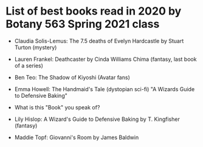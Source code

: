 # List of best books read in 2020 by Botany 563 Spring 2021 class

- Claudia Solis-Lemus: The 7.5 deaths of Evelyn Hardcastle by Stuart Turton (mystery)

- Lauren Frankel: Deathcaster by Cinda Williams Chima (fantasy, last book of a series)

- Ben Teo: The Shadow of Kiyoshi (Avatar fans)
- Emma Howell: The Handmaid's Tale (dystopian sci-fi)
"A Wizards Guide to Defensive Baking" 
- What is this "Book" you speak of?
- Lily Hislop: A Wizard's Guide to Defensive Baking by T. Kingfisher (fantasy)
- Maddie Topf: Giovanni's Room by James Baldwin
